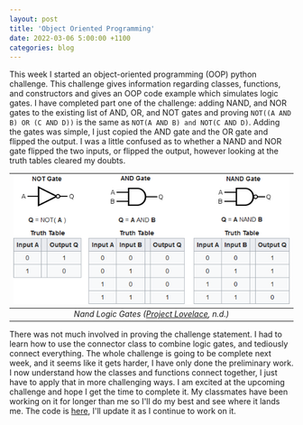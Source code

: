 ```yaml
---
layout: post
title: 'Object Oriented Programming'
date: 2022-03-06 5:00:00 +1100
categories: blog
---
```


This week I started an object-oriented programming (OOP) python challenge. This challenge gives information regarding classes, functions, and constructors and gives an OOP code example which simulates logic gates. I have completed part one of the challenge: adding NAND, and NOR gates to the existing list of AND, OR, and NOT gates and proving `NOT((A AND B) OR (C AND D))` is the same as `NOT(A AND B) and NOT(C AND D)`. Adding the gates was simple, I just copied the AND gate and the OR gate and flipped the output. I was a little confused as to whether a NAND and NOR gate flipped the two inputs, or flipped the output, however looking at the truth tables cleared my doubts.

|![Nand Logic Gates](/assets/NAND_logic_gates.png)|
|:--:|
|*Nand Logic Gates ([Project Lovelace](https://projectlovelace.net/problems/nand-gate/), n.d.)*|

There was not much involved in proving the challenge statement. I had to learn how to use the connector class to combine logic gates, and tediously connect everything. The whole challenge is going to be complete next week, and it seems like it gets harder, I have only done the preliminary work. I now understand how the classes and functions connect together, I just have to apply that in more challenging ways. I am excited at the upcoming challenge and hope I get the time to complete it. My classmates have been working on it for longer than me so I'll do my best and see where it lands me. The code is [here](/assets/Logic_Gate_OOP.py), I'll update it as I continue to work on it.